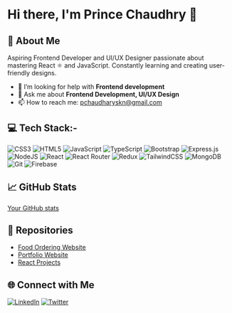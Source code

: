 # Hi there, I'm Prince Chaudhry 👋

## 🚀 About Me
Aspiring Frontend Developer and UI/UX Designer passionate about mastering React ⚛️ and JavaScript. Constantly learning and creating user-friendly designs. 

- 🤔 I’m looking for help with **Frontend development**
- 💬 Ask me about **Frontend Development, UI/UX Design**
- 📫 How to reach me: pchaudharyskn@gmail.com

## 💻 Tech Stack:-

![CSS3](https://img.shields.io/badge/CSS3-%231572B6.svg?style=for-the-badge&logo=css3&logoColor=white)
![HTML5](https://img.shields.io/badge/HTML5-%23E34F26.svg?style=for-the-badge&logo=html5&logoColor=white)
![JavaScript](https://img.shields.io/badge/JavaScript-%23F7DF1E.svg?style=for-the-badge&logo=javascript&logoColor=black)
![TypeScript](https://img.shields.io/badge/TypeScript-%23007ACC.svg?style=for-the-badge&logo=typescript&logoColor=white)
![Bootstrap](https://img.shields.io/badge/Bootstrap-%23563D7C.svg?style=for-the-badge&logo=bootstrap&logoColor=white)
![Express.js](https://img.shields.io/badge/Express.js-%23404d59.svg?style=for-the-badge&logo=express&logoColor=%2361DAFB)
![NodeJS](https://img.shields.io/badge/Node.js-%23339933.svg?style=for-the-badge&logo=nodedotjs&logoColor=white)
![React](https://img.shields.io/badge/React-%2361DAFB.svg?style=for-the-badge&logo=react&logoColor=black)
![React Router](https://img.shields.io/badge/React_Router-%23CA4245.svg?style=for-the-badge&logo=react-router&logoColor=white)
![Redux](https://img.shields.io/badge/Redux-%23764ABC.svg?style=for-the-badge&logo=redux&logoColor=white)
![TailwindCSS](https://img.shields.io/badge/TailwindCSS-%2338B2AC.svg?style=for-the-badge&logo=tailwind-css&logoColor=white)
![MongoDB](https://img.shields.io/badge/MongoDB-%2347A248.svg?style=for-the-badge&logo=mongodb&logoColor=white)
![Git](https://img.shields.io/badge/Git-%23F05033.svg?style=for-the-badge&logo=git&logoColor=white)
![Firebase](https://img.shields.io/badge/Firebase-%23FFCA28.svg?style=for-the-badge&logo=firebase&logoColor=black)

## 📈 GitHub Stats
[Your GitHub stats](https://github-readme-stats.vercel.app/api?username=username&show_icons=true&theme=radical)

## 📂 Repositories
- [Food Ordering Website](https://github.com/prince9118/Food_Ordering-Web-App)
- [Portfolio Website](https://github.com/username/portfolio-website)
- [React Projects](https://github.com/username/react-projects)

## 🌐 Connect with Me
[![LinkedIn](https://img.shields.io/badge/LinkedIn-0A66C2?style=for-the-badge&logo=linkedin&logoColor=white)]([https://www.linkedin.com/in/prince-chaudhary-b37297203/])
[![Twitter](https://img.shields.io/badge/Twitter-1DA1F2?style=for-the-badge&logo=twitter&logoColor=white)](https://twitter.com/princec9118)

